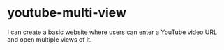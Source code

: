 # youtube-multi-view
I can create a basic website where users can enter a YouTube video URL and open multiple views of it.
